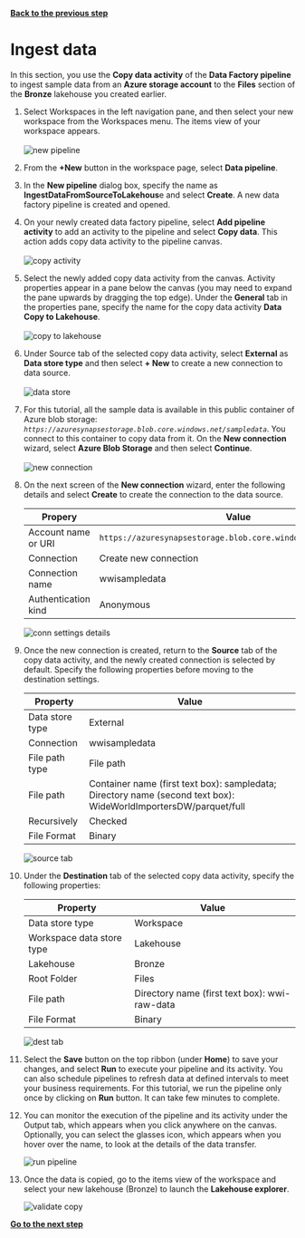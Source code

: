 [**Back to the previous step**](/FromZeroToHero_Parma/Analytics%20-%20How%20To%20Proceed/3_Explore_the_Default_Dataset.md)

# Ingest data

In this section, you use the **Copy data activity** of the **Data Factory pipeline** to ingest sample data from an **Azure storage account** to the **Files** section of the **Bronze** lakehouse you created earlier.

1. Select Workspaces in the left navigation pane, and then select your new workspace from the Workspaces menu. The items view of your workspace appears.</br>  
   ![new pipeline](../Images/new%20pipeline.png)

2. From the **+New** button in the workspace page, select **Data pipeline**.

3. In the **New pipeline** dialog box, specify the name as **IngestDataFromSourceToLakehous**e and select **Create**. A new data factory pipeline is created and opened.

4. On your newly created data factory pipeline, select **Add pipeline activity** to add an activity to the pipeline and select **Copy data**. This action adds copy data activity to the pipeline canvas.</br>  
    ![copy activity](../Images/pipeline-copy-data.png)

5. Select the newly added copy data activity from the canvas. Activity properties appear in a pane below the canvas (you may need to expand the pane upwards by dragging the top edge). Under the **General** tab in the properties pane, specify the name for the copy data activity **Data Copy to Lakehouse**.</br>  
    ![copy to lakehouse](/FromZeroToHero_Parma/Images/data-copy-to-lakehouse.png)

6. Under Source tab of the selected copy data activity, select **External** as **Data store type** and then select **+ New** to create a new connection to data source.</br>  
    ![data store](../Images/data-store-source-external.png)

7. For this tutorial, all the sample data is available in this public container of Azure blob storage: *`https://azuresynapsestorage.blob.core.windows.net/sampledata`*. You connect to this container to copy data from it. On the **New connection** wizard, select **Azure Blob Storage** and then select **Continue**.</br>  
    ![new connection](../Images/new-connection-azure-blob-storage.png)

8. On the next screen of the **New connection** wizard, enter the following details and select **Create** to create the connection to the data source.

    | Propery             | Value                                                          |
    |---------------------|----------------------------------------------------------------|
    | Account name or URI | `https://azuresynapsestorage.blob.core.windows.net/sampledata` |
    | Connection          | Create new connection                                          |
    | Connection name     | wwisampledata                                                  |
    | Authentication kind | Anonymous                                                      |

    ![conn settings details](../Images/connection-settings-details.png)

9. Once the new connection is created, return to the **Source** tab of the copy data activity, and the newly created connection is selected by default. Specify the following properties before moving to the destination settings.

    | Property        | Value                                                                                                            |
    |-----------------|------------------------------------------------------------------------------------------------------------------|
    | Data store type | External                                                                                                         |
    | Connection      | wwisampledata                                                                                                    |
    | File path type  | File path                                                                                                        |
    | File path       | Container name (first text box): sampledata; Directory name (second text box): WideWorldImportersDW/parquet/full |
    | Recursively     | Checked                                                                                                          |
    | File Format     | Binary                                                                                                           |

    ![source tab](/FromZeroToHero_Parma/Images/source-tab-details.png)

10. Under the **Destination** tab of the selected copy data activity, specify the following properties:

    | Property                  | Value                                         |
    |---------------------------|-----------------------------------------------|
    | Data store type           | Workspace                                     |
    | Workspace data store type | Lakehouse                                     |
    | Lakehouse                 | Bronze                                        |
    | Root Folder               | Files                                         |
    | File path                 | Directory name (first text box): wwi-raw-data |
    | File Format               | Binary                                        |

    ![dest tab](../Images/destination-tab-details.png)

11. Select the **Save** button on the top ribbon (under **Home**) to save your changes, and select **Run** to execute your pipeline and its activity. You can also schedule pipelines to refresh data at defined intervals to meet your business requirements. For this tutorial, we run the pipeline only once by clicking on **Run** button. It can take few minutes to complete.

12. You can monitor the execution of the pipeline and its activity under the Output tab, which appears when you click anywhere on the canvas. Optionally, you can select the glasses icon, which appears when you hover over the name, to look at the details of the data transfer.

    ![run pipeline](../Images/save-run-output-tab.png)

13. Once the data is copied, go to the items view of the workspace and select your new lakehouse (Bronze) to launch the **Lakehouse explorer**.

    ![validate copy](../Images/validate-destination-table.png)

[**Go to the next step**](/FromZeroToHero_Parma/Analytics%20-%20How%20To%20Proceed/5_Prepare_Delta_Tables.md)

